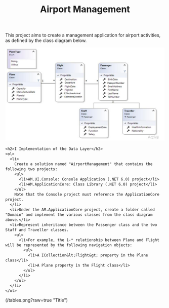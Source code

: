 <!DOCTYPE html>
<html>
<head>

</head>
<body>
  <header>
    <h1>Airport Management</h1>
  </header>
  <main>
    <p>This project aims to create a management application for airport activities, as defined by the class diagram below.</p>
    <img src="/tables.png">
    
    <h2>I Implementation of the Data Layer</h2>
    <ol>
      <li>
        Create a solution named "AirportManagement" that contains the following two projects:
        <ul>
          <li>AM.UI.Console: Console Application (.NET 6.0) project</li>
          <li>AM.ApplicationCore: Class Library (.NET 6.0) project</li>
        </ul>
        Note that the Console project must reference the ApplicationCore project.
      </li>
      <li>Under the AM.ApplicationCore project, create a folder called "Domain" and implement the various classes from the class diagram above.</li>
      <li>Represent inheritance between the Passenger class and the two Staff and Traveller classes.
        <ul>
          <li>For example, the 1-* relationship between Plane and Flight will be represented by the following navigation objects:
            <ul>
              <li>A ICollection&lt;Flight&gt; property in the Plane class</li>
              <li>A Plane property in the Flight class</li>
            </ul>
          </li>
        </ul>
      </li>
    </ol>
    
    
    
  </main>
</body>
</html>
(/tables.png?raw=true "Title")

